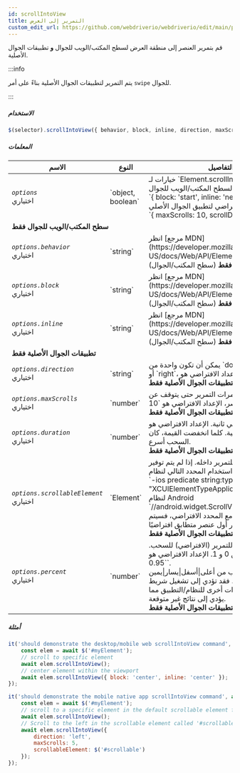 ```yaml
---
id: scrollIntoView
title: التمرير إلى العرض
custom_edit_url: https://github.com/webdriverio/webdriverio/edit/main/packages/webdriverio/src/commands/element/scrollIntoView.ts
---
```


قم بتمرير العنصر إلى منطقة العرض لسطح المكتب/الويب للجوال <strong>و</strong> تطبيقات الجوال الأصلية.

:::info

يتم التمرير لتطبيقات الجوال الأصلية بناءً على أمر `swipe` للجوال.

:::

##### الاستخدام

```js
$(selector).scrollIntoView({ behavior, block, inline, direction, maxScrolls, duration, scrollableElement, percent })
```

##### المعلمات

<table>
  <thead>
    <tr>
      <th>الاسم</th><th>النوع</th><th>التفاصيل</th>
    </tr>
  </thead>
  <tbody>
    <tr>
      <td><code><var>options</var></code><br /><span className="label labelWarning">اختياري</span></td>
      <td>`object, boolean`</td>
      <td>خيارات لـ `Element.scrollIntoView()`. الإعداد الافتراضي لسطح المكتب/الويب للجوال: <br/> `{ block: 'start', inline: 'nearest' }` <br /> الإعداد الافتراضي لتطبيق الجوال الأصلي <br /> `{ maxScrolls: 10, scrollDirection: 'down' }`</td>
    </tr>
    <tr>
              <td colspan="3"><strong>سطح المكتب/الويب للجوال فقط</strong></td>
            </tr>
    <tr>
      <td><code><var>options.behavior</var></code><br /><span className="label labelWarning">اختياري</span></td>
      <td>`string`</td>
      <td>انظر [مرجع MDN](https://developer.mozilla.org/en-US/docs/Web/API/Element/scrollIntoView). <br /><strong>للويب فقط</strong> (سطح المكتب/الجوال)</td>
    </tr>
    <tr>
      <td><code><var>options.block</var></code><br /><span className="label labelWarning">اختياري</span></td>
      <td>`string`</td>
      <td>انظر [مرجع MDN](https://developer.mozilla.org/en-US/docs/Web/API/Element/scrollIntoView). <br /><strong>للويب فقط</strong> (سطح المكتب/الجوال)</td>
    </tr>
    <tr>
      <td><code><var>options.inline</var></code><br /><span className="label labelWarning">اختياري</span></td>
      <td>`string`</td>
      <td>انظر [مرجع MDN](https://developer.mozilla.org/en-US/docs/Web/API/Element/scrollIntoView). <br /><strong>للويب فقط</strong> (سطح المكتب/الجوال)</td>
    </tr>
    <tr>
              <td colspan="3"><strong>تطبيقات الجوال الأصلية فقط</strong></td>
            </tr>
    <tr>
      <td><code><var>options.direction</var></code><br /><span className="label labelWarning">اختياري</span></td>
      <td>`string`</td>
      <td>يمكن أن تكون واحدة من `down` أو `up` أو `left` أو `right`، الإعداد الافتراضي هو `up`. <br /><strong>لتطبيقات الجوال الأصلية فقط</strong></td>
    </tr>
    <tr>
      <td><code><var>options.maxScrolls</var></code><br /><span className="label labelWarning">اختياري</span></td>
      <td>`number`</td>
      <td>الحد الأقصى لعدد مرات التمرير حتى يتوقف عن البحث عن العنصر، الإعداد الافتراضي هو `10`. <br /><strong>لتطبيقات الجوال الأصلية فقط</strong></td>
    </tr>
    <tr>
      <td><code><var>options.duration</var></code><br /><span className="label labelWarning">اختياري</span></td>
      <td>`number`</td>
      <td>مدة السحب بالمللي ثانية. الإعداد الافتراضي هو `1500` مللي ثانية. كلما انخفضت القيمة، كان السحب أسرع.<br /><strong>لتطبيقات الجوال الأصلية فقط</strong></td>
    </tr>
    <tr>
      <td><code><var>options.scrollableElement</var></code><br /><span className="label labelWarning">اختياري</span></td>
      <td>`Element`</td>
      <td>العنصر المستخدم للتمرير داخله. إذا لم يتم توفير عنصر، فسيتم استخدام المحدد التالي لنظام iOS `-ios predicate string:type == "XCUIElementTypeApplication"` والتالي لنظام Android `//android.widget.ScrollView'`. إذا تطابقت عناصر متعددة مع المحدد الافتراضي، فسيتم اختيار أول عنصر متطابق افتراضيًا. <br /> <strong>لتطبيقات الجوال الأصلية فقط</strong></td>
    </tr>
    <tr>
      <td><code><var>options.percent</var></code><br /><span className="label labelWarning">اختياري</span></td>
      <td>`number`</td>
      <td>نسبة العنصر القابل للتمرير (الافتراضي) للسحب. هذه قيمة بين 0 و 1. الإعداد الافتراضي هو `0.95`.<br /><strong>لا تقم أبدًا</strong> بالسحب من أعلى|أسفل|يسار|يمين الشاشة بالضبط، فقد تؤدي إلى تشغيل شريط الإشعارات أو ميزات أخرى للنظام/التطبيق مما يؤدي إلى نتائج غير متوقعة.<br /> <strong>لتطبيقات الجوال الأصلية فقط</strong></td>
    </tr>
  </tbody>
</table>

##### أمثلة

```js title="desktop.mobile.web.scrollIntoView.js"
it('should demonstrate the desktop/mobile web scrollIntoView command', async () => {
    const elem = await $('#myElement');
    // scroll to specific element
    await elem.scrollIntoView();
    // center element within the viewport
    await elem.scrollIntoView({ block: 'center', inline: 'center' });
});

```

```js title="mobile.native.app.scrollIntoView.js"
it('should demonstrate the mobile native app scrollIntoView command', async () => {
    const elem = await $('#myElement');
    // scroll to a specific element in the default scrollable element for Android or iOS for a maximum of 10 scrolls
    await elem.scrollIntoView();
    // Scroll to the left in the scrollable element called '#scrollable' for a maximum of 5 scrolls
    await elem.scrollIntoView({
        direction: 'left',
        maxScrolls: 5,
        scrollableElement: $('#scrollable')
    });
});
```